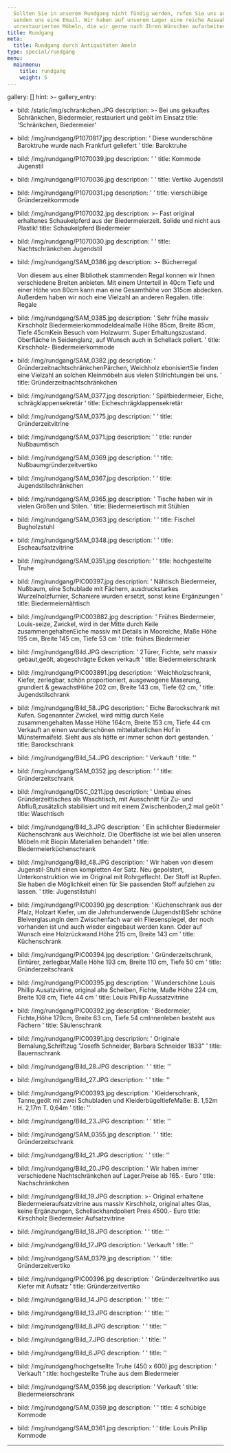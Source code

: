 ```yaml
---
  Sollten Sie in unserem Rundgang nicht fündig werden, rufen Sie uns an oder
  senden uns eine Email. Wir haben auf unserem Lager eine reiche Auswahl an
  unrestaurierten Möbeln, die wir gerne nach Ihren Wünschen aufarbeiten
title: Rundgang
meta:
  title: Rundgang durch Antiquitäten Ameln
type: special/rundgang
menu:
  mainmenu:
    title: rundgang
    weight: 5
---    
```

gallery: []
hint: >-
gallery_entry:
  - bild: /static/img/schrankchen.JPG
    description: >-
      Bei uns gekauftes Schränkchen, Biedermeier, restauriert und geölt im
      Einsatz
    title: 'Schränkchen, Biedermeier'
  - bild: /img/rundgang/P1070817.jpg
    description: '  Diese wunderschöne Baroktruhe wurde nach Frankfurt geliefert '
    title: Baroktruhe
  - bild: /img/rundgang/P1070039.jpg
    description: '   '
    title: Kommode Jugenstil
  - bild: /img/rundgang/P1070036.jpg
    description: '   '
    title: Vertiko Jugendstil
  - bild: /img/rundgang/P1070031.jpg
    description: '   '
    title: vierschübige Gründerzeitkommode
  - bild: /img/rundgang/P1070032.jpg
    description: >-
      Fast original erhaltenes Schaukelpferd aus der Biedermeierzeit. Solide und
      nicht aus Plastik!
    title: Schaukelpferd Biedermeier
  - bild: /img/rundgang/P1070030.jpg
    description: '   '
    title: Nachtschränkchen Jugendstil
  - bild: /img/rundgang/SAM_0386.jpg
    description: >-
      Bücherregal


      Von diesem aus einer Bibliothek stammenden Regal konnen wir Ihnen
      verschiedene Breiten anbieten. Mit einem Unterteil in 40cm Tiefe und einer
      Höhe von 80cm kann man eine Gesamthöhe von 315cm abdecken. Außerdem haben
      wir noch eine Vielzahl an anderen Regalen.
    title: Regale
  - bild: /img/rundgang/SAM_0385.jpg
    description: ' Sehr frühe massiv Kirschholz BiedermeierkommodeIdealmaße Höhe 85cm, Breite 85cm, Tiefe 45cmKein Besuch vom Holzwurm. Super Erhaltungszustand. Oberfläche in Seidenglanz, auf Wunsch auch in Schellack poliert. '
    title: Kirschholz- Biedermeierkommode
  - bild: /img/rundgang/SAM_0382.jpg
    description: '  GründerzeitnachtschränkchenPärchen, Weichholz ebonisiertSie finden eine Vielzahl an solchen Kleinmöbeln aus vielen Stilrichtungen bei uns. '
    title: Gründerzeitnachtschränkchen
  - bild: /img/rundgang/SAM_0377.jpg
    description: '  Spätbiedermeier, Eiche, schrägklappensekretär '
    title: Eicheschrägklappensekretär
  - bild: /img/rundgang/SAM_0375.jpg
    description: '   '
    title: Gründerzeitvitrine
  - bild: /img/rundgang/SAM_0371.jpg
    description: '   '
    title: runder Nußbaumtisch
  - bild: /img/rundgang/SAM_0369.jpg
    description: '   '
    title: Nußbaumgründerzeitvertiko
  - bild: /img/rundgang/SAM_0367.jpg
    description: '   '
    title: Jugendstilschränkchen
  - bild: /img/rundgang/SAM_0365.jpg
    description: '   Tische haben wir in vielen Größen und Stilen.  '
    title: Biedermeiertisch mit Stühlen
  - bild: /img/rundgang/SAM_0363.jpg
    description: '   '
    title: Fischel Bugholzstuhl
  - bild: /img/rundgang/SAM_0348.jpg
    description: '   '
    title: Escheaufsatzvitrine
  - bild: /img/rundgang/SAM_0351.jpg
    description: '   '
    title: hochgestellte Truhe
  - bild: /img/rundgang/PIC00397.jpg
    description: '  Nähtisch Biedermeier, Nußbaum, eine Schublade mit Fächern, ausdruckstarkes Wurzelholzfurnier, Schaniere wurden ersetzt, sonst keine Ergänzungen '
    title: Biedermeiernähtisch
  - bild: /img/rundgang/PIC003882.jpg
    description: '  Frühes Biedermeier, Louis-seize, Zwickel, wird in der Mitte durch Keile zusammengehaltenEiche massiv mit Details in Mooreiche, Maße Höhe 195 cm, Breite 145 cm, Tiefe 53 cm '
    title: frühes Biedermeier
  - bild: /img/rundgang/Bild.JPG
    description: ' 2Türer, Fichte, sehr massiv gebaut,geölt, abgeschrägte Ecken verkauft  '
    title: Biedermeierschrank
  - bild: /img/rundgang/PIC003891.jpg
    description: ' Weichholzschrank, Kiefer, zerlegbar, schön proportioniert, ausgewogene Maserung, grundiert &amp; gewachstHöhe 202 cm, Breite 143 cm, Tiefe 62 cm, '
    title: Jugendstilschrank
  - bild: /img/rundgang/Bild_58.JPG
    description: ' Eiche Barockschrank mit Kufen. Sogenannter Zwickel, wird mittig durch Keile zusammengehalten.Masse Höhe 164cm, Breite 153 cm, Tiefe 44 cm Verkauft an einen wunderschönen mittelalterlichen Hof in Münstermaifeld. Sieht aus als hätte er immer schon dort gestanden.  '
    title: Barockschrank
  - bild: /img/rundgang/Bild_54.JPG
    description: ' Verkauft '
    title: ''
  - bild: /img/rundgang/SAM_0352.jpg
    description: '   '
    title: Gründerzeitschrank
  - bild: /img/rundgang/DSC_0211.jpg
    description: ' Umbau eines Gründerzeittisches als Waschtisch, mit Ausschnitt für Zu- und Abfluß,zusätzlich stabilisiert und mit einem Zwischenboden,2 mal geölt '
    title: Waschtisch
  - bild: /img/rundgang/Bild_3.JPG
    description: ' Ein schlichter Biedermeier Küchenschrank aus Weichholz. Die Oberfläche ist wie bei allen unseren Möbeln mit Biopin Materialien behandelt '
    title: Biedermeierküchenschrank
  - bild: /img/rundgang/Bild_48.JPG
    description: ' Wir haben von diesem Jugenstil-Stuhl einen kompletten 4er Satz. Neu gepolstert, Unterkonstruktion wie im Original mit Rohrgeflecht. Der Stoff ist Rupfen. Sie haben die Möglichkeit einen für Sie passenden Stoff aufziehen zu lassen. '
    title: Jugenstilstuhl
  - bild: /img/rundgang/PIC00390.jpg
    description: ' Küchenschrank aus der Pfalz, Holzart Kiefer, um die Jahrhunderwende (Jugendstil)Sehr schöne BleiverglasungIn dem Zwischenfach war ein Fliesenspiegel, der noch vorhanden ist und auch wieder eingebaut werden kann. Oder auf Wunsch eine Holzrückwand.Höhe 215 cm, Breite 143 cm '
    title: Küchenschrank
  - bild: /img/rundgang/PIC00394.jpg
    description: '  Gründerzeitschrank, Eintürer, zerlegbar,Maße Höhe 193 cm, Breite 110 cm, Tiefe 50 cm '
    title: Gründerzeitschrank
  - bild: /img/rundgang/PIC00395.jpg
    description: '  Wunderschöne Louis Phillip Ausatzvirine, original alte Scheiben, Fichte, Maße Höhe 224 cm, Breite 108 cm, Tiefe 44 cm '
    title: Louis Phillip Aussatzvitrine
  - bild: /img/rundgang/PIC00392.jpg
    description: '   Biedermeier, Fichte,Höhe 179cm, Breite 63 cm, Tiefe 54 cmInnenleben besteht aus Fächern '
    title: Säulenschrank
  - bild: /img/rundgang/PIC00391.jpg
    description: '  Originale Bemalung,Schriftzug "Josefh Schneider, Barbara Schneider 1833" '
    title: Bauernschrank
  - bild: /img/rundgang/Bild_28.JPG
    description: ' '
    title: ''
  - bild: /img/rundgang/Bild_27.JPG
    description: ' '
    title: ''
  - bild: /img/rundgang/PIC00393.jpg
    description: ' Kleiderschrank, Tanne,geölt  mit zwei Schubladen und KleiderbügeltiefeMaße: B. 1,52m           H. 2,17m          T. 0,64m '
    title: ''
  - bild: /img/rundgang/Bild_23.JPG
    description: ' '
    title: ''
  - bild: /img/rundgang/SAM_0355.jpg
    description: '   '
    title: Gründerzeitschrank
  - bild: /img/rundgang/Bild_21.JPG
    description: ' '
    title: ''
  - bild: /img/rundgang/Bild_20.JPG
    description: ' Wir haben immer verschiedene Nachtschränkchen auf Lager.Preise ab 165.- Euro '
    title: Nachschränkchen
  - bild: /img/rundgang/Bild_19.JPG
    description: >-
      Original erhaltene Biedermeieraufsatzvitrine aus massiv Kirschholz,
      original altes Glas, keine Ergänzungen, Schellackhandpoliert Preis 4500.-
      Euro
    title: Kirschholz Biedermeier Aufsatzvitrine
  - bild: /img/rundgang/Bild_18.JPG
    description: ' '
    title: ''
  - bild: /img/rundgang/Bild_17.JPG
    description: ' Verkauft '
    title: ''
  - bild: /img/rundgang/SAM_0379.jpg
    description: '   '
    title: Gründerzeitvertiko
  - bild: /img/rundgang/PIC00396.jpg
    description: '  Gründerzeitvertiko aus Kiefer mit Aufsatz '
    title: Gründerzeitvertiko
  - bild: /img/rundgang/Bild_14.JPG
    description: ' '
    title: ''
  - bild: /img/rundgang/Bild_13.JPG
    description: ' '
    title: ''
  - bild: /img/rundgang/Bild_8.JPG
    description: ' '
    title: ''
  - bild: /img/rundgang/Bild_7.JPG
    description: ' '
    title: ''
  - bild: /img/rundgang/Bild_6.JPG
    description: ' '
    title: ''
  - bild: /img/rundgang/hochgetsellte Truhe (450 x 600).jpg
    description: ' Verkauft '
    title: hochgestellte Truhe aus dem Biedermeier
  - bild: /img/rundgang/SAM_0356.jpg
    description: '  Verkauft '
    title: Biedermeierschrank
  - bild: /img/rundgang/SAM_0359.jpg
    description: '   '
    title: 4 schübige Kommode
  - bild: /img/rundgang/SAM_0361.jpg
    description: '   '
    title: Louis Phillip Kommode

---
